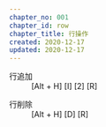 ```yaml
---
chapter_no: 001
chapter_id: row
chapter_title: 行操作
created: 2020-12-17
updated: 2020-12-17
---
```

<dl>
  <dt>行追加</dt>
  <dd>[Alt + H] [I] [2] [R]</dd>
</dl>
<dl>
  <dt>行削除</dt>
  <dd>[Alt + H] [D] [R]</dd>
</dl>
